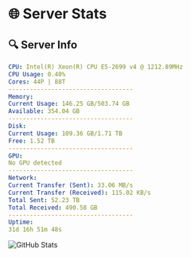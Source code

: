 # 🌐 Server Stats
## 🔍 Server Info
```yaml
CPU: Intel(R) Xeon(R) CPU E5-2699 v4 @ 1212.89MHz
CPU Usage: 0.40%
Cores: 44P | 88T
-----------------------------------
Memory:
Current Usage: 146.25 GB/503.74 GB
Available: 354.04 GB
-----------------------------------
Disk:
Current Usage: 109.36 GB/1.71 TB
Free: 1.52 TB
-----------------------------------
GPU:
No GPU detected
-----------------------------------
Network:
Current Transfer (Sent): 33.06 MB/s
Current Transfer (Received): 115.02 KB/s
Total Sent: 52.23 TB
Total Received: 490.58 GB
-----------------------------------
Uptime:
31d 16h 51m 48s
```
![GitHub Stats](https://img.shields.io/badge/Updated-2025-04-08_14:14:37-blue)